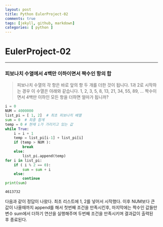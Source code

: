 ```yaml
---
layout: post
title: Python EulerProject-02
comments: true
tags: [jekyll, github, markdown]
categories: [ python ]
---
```


# EulerProject-02

___

### 피보나치 수열에서 4백만 이하이면서 짝수인 항의 합

> 피보나치 수열의 각 항은 바로 앞의 항 두 개를 더한 것이 됩니다. 1과 2로 시작하는 경우 이 수열은 아래와 같습니다.
1, 2, 3, 5, 8, 13, 21, 34, 55, 89, ...
짝수이면서 4백만 이하인 모든 항을 더하면 얼마가 됩니까?

```python
i = 0
NUM = 4000000
list_pi = [ 1, 2]  # 최초 피보나치 배열
sum = 0  # 최종 합계
temp = 0 # 현재 i가 가리키고 있는 값
while True:
    i = i + 1
    temp = list_pi[i-1] + list_pi[i]
    if (temp > NUM ):
        break
    else:
        list_pi.append(temp)
for i in list_pi:
    if ( i % 2 == 0):
        sum = sum + i
    else:
        continue    
print(sum)
```
```
4613732
```

다음과 같이 정답이 나왔다. 최초 리스트에 1, 2를 넣어서 시작했다. 이후 NUM보다 큰 값이 나올때까지 append를 해서 첫번째 조건을 만족시킨후, 마지막에는 짝수인 값들만 변수 sum에서 더하기 연산을 실행해주며 두번째 조건을 만족시키며 결과값이 출력된 후 종료된다. 
